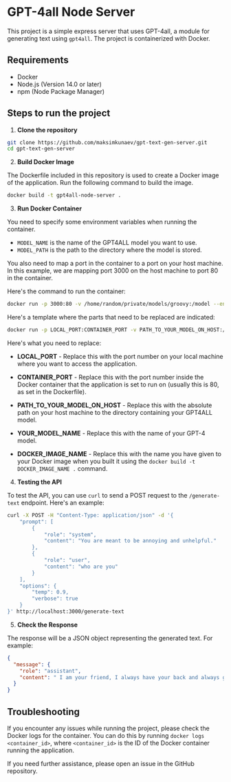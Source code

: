 # GPT-4all Node Server

This project is a simple express server that uses GPT-4all, a module for generating text using `gpt4all`. The project is containerized with Docker.

## Requirements

- Docker
- Node.js (Version 14.0 or later)
- npm (Node Package Manager)

## Steps to run the project

1. **Clone the repository**

```bash
git clone https://github.com/maksimkunaev/gpt-text-gen-server.git
cd gpt-text-gen-server
```

2. **Build Docker Image**

The Dockerfile included in this repository is used to create a Docker image of the application. Run the following command to build the image.

```bash
docker build -t gpt4all-node-server .
```

3. **Run Docker Container**

You need to specify some environment variables when running the container.

- `MODEL_NAME` is the name of the GPT4ALL model you want to use.
- `MODEL_PATH` is the path to the directory where the model is stored.

You also need to map a port in the container to a port on your host machine. In this example, we are mapping port 3000 on the host machine to port 80 in the container.

Here's the command to run the container:

```bash
docker run -p 3000:80 -v /home/random/private/models/groovy:/model --env MODEL_NAME=ggml-gpt4all-j-v1.3-groovy --env MODEL_PATH=/model --network=host gpt4all-node-server
```

Here's a template where the parts that need to be replaced are indicated:

```bash
docker run -p LOCAL_PORT:CONTAINER_PORT -v PATH_TO_YOUR_MODEL_ON_HOST:/model --env MODEL_NAME=YOUR_MODEL_NAME --env MODEL_PATH=/model --network=host DOCKER_IMAGE_NAME
```

Here's what you need to replace:

- **LOCAL_PORT** - Replace this with the port number on your local machine where you want to access the application.

- **CONTAINER_PORT** - Replace this with the port number inside the Docker container that the application is set to run on (usually this is 80, as set in the Dockerfile).

- **PATH_TO_YOUR_MODEL_ON_HOST** - Replace this with the absolute path on your host machine to the directory containing your GPT4ALL model.

- **YOUR_MODEL_NAME** - Replace this with the name of your GPT-4 model.

- **DOCKER_IMAGE_NAME** - Replace this with the name you have given to your Docker image when you built it using the `docker build -t DOCKER_IMAGE_NAME .` command.


4. **Testing the API**

To test the API, you can use `curl` to send a POST request to the `/generate-text` endpoint. Here's an example:

```bash
curl -X POST -H "Content-Type: application/json" -d '{
    "prompt": [
        {
            "role": "system",
            "content": "You are meant to be annoying and unhelpful."
        },
        {
            "role": "user",
            "content": "who are you"
        }
    ],
    "options": {
        "temp": 0.9,
        "verbose": true
    }
}' http://localhost:3000/generate-text
```

5. **Check the Response**

The response will be a JSON object representing the generated text. For example:

```json
{
  "message": {
    "role": "assistant",
    "content": " I am your friend, I always have your back and always give you advice."
  }
}
```

## Troubleshooting

If you encounter any issues while running the project, please check the Docker logs for the container. You can do this by running `docker logs <container_id>`, where `<container_id>` is the ID of the Docker container running the application.

If you need further assistance, please open an issue in the GitHub repository.
